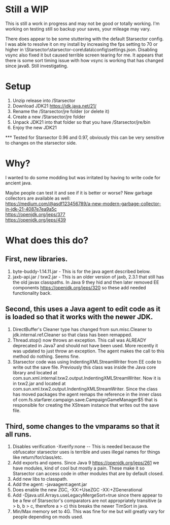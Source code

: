 # Still a WIP

This is still a work in progress and may not be good or totally working. I'm working on testing still so backup your saves, your mileage may vary.

There does appear to be some stuttering with the default Starsector config. I was able to resolve it on my install by increasing the fps setting to 70 or higher in \Starsector\starsector-core\data\config\settings.json. Disabling vsync also fixed it but caused terrible screen tearing for me. It appears that there is some sort timing issue with how vsync is working that has changed since java8. Still investigating.

# Setup

1. Unzip release into /Starsector
2. Download JDK21 https://jdk.java.net/21/ 
3. Rename the /Starsector/jre folder (or delete it)
4. Create a new /Starsector/jre folder
5. Unpack JDK21 into that folder so that you have /Starsector/jre/bin
6. Enjoy the new JDK21

*** Tested for Starsector 0.96 and 0.97, obviously this can be very sensitive to changes on the starsector side.

# Why?

I wanted to do some modding but was irritated by having to write code for ancient java.

Maybe people can test it and see if it is better or worse? New garbage collectors are available as well:\
https://medium.com/@asdf123456789/a-new-modern-garbage-collector-in-jdk-21-4087e7ea9a5c \
https://openjdk.org/jeps/377 \
https://openjdk.org/jeps/439 

# What does this do?

## First, new libraries.
1. byte-buddy-1.14.11.jar - This is for the java agent described below.
2. jaxb-api.jar / txw2.jar - This is an older version of jaxb, 2.3.1 that still has the old javax classpaths. In Java 9 they hid and then later removed EE components https://openjdk.org/jeps/320 so these add needed functionality back.

## Second, this uses a Java agent to edit code as it is loaded so that it works with the newer JDK.
1. DirectBuffer's Cleaner type has changed from sun.misc.Cleaner to jdk.internal.ref.Cleaner so that class has been remapped.
2. Thread.stop() now throws an exception. This call was ALREADY deprecated in Java7 and should not have been used. More recently it was updated to just throw an exception. The agent makes the call to this method do nothing. Seems fine.
3. Starsector code was using IndentingXMLStreamWriter from EE code to write out the save file. Previously this class was inside the Java core library and located at com.sun.xml.internal.txw2.output.IndentingXMLStreamWriter. Now it is in txw2.jar and located at com.sun.xml.txw2.output.IndentingXMLStreamWriter. Since the class has moved packages the agent remaps the reference in the inner class of com.fs.starfarer.campaign.save.CampaignGameManager$5 that is responsible for creating the XStream instance that writes out the save file. 

## Third, some changes to the vmparams so that it all runs.
1. Disables verification -Xverify:none -- This is needed because the obfuscator starsector uses is terrible and uses illegal names for things like return/for/class/etc.
2. Add exports and opens. Since Java 9 https://openjdk.org/jeps/261 we have modules, kind of cool but mostly a pain. These make it so Starsector can access code in other modules that are by default closed.
3. Add new libs to classpath.
4. Add the agent: -javaagent:agent.jar 
5. Does enable the new ZGC,  -XX:+UseZGC -XX:+ZGenerational
6. Add -Djava.util.Arrays.useLegacyMergeSort=true since there appear to be a few of Starsector's comparators are not appropriately transitive (a > b, b > c, therefore a > c) this breaks the newer TimSort in java.
7. Min/Max memory set to 4G. This was fine for me but will greatly vary for people depending on mods used.